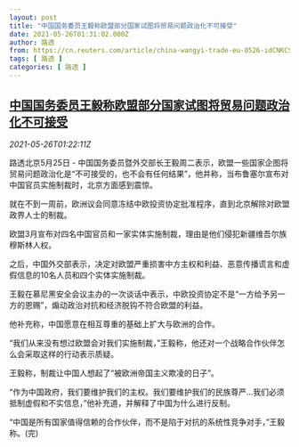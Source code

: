 ```yaml
---
layout: post
title: "中国国务委员王毅称欧盟部分国家试图将贸易问题政治化不可接受"
date: 2021-05-26T01:31:02.000Z
author: 路透
from: https://cn.reuters.com/article/china-wangyi-trade-eu-0526-idCNKCS2D703C
tags: [ 路透 ]
categories: [ 路透 ]
---
```

<!--1621992662000-->
[中国国务委员王毅称欧盟部分国家试图将贸易问题政治化不可接受](https://cn.reuters.com/article/china-wangyi-trade-eu-0526-idCNKCS2D703C)
------

<div>
<div><i>2021-05-26T01:22:11Z</i></div><p>路透北京5月25日 - 中国国务委员暨外交部长王毅周二表示，欧盟一些国家企图将贸易问题政治化是“不可接受的，也不会有任何结果”，他并称，当布鲁塞尔宣布对中国官员实施制裁时，北京方面感到震惊。</p><p>就在不到一周前，欧洲议会同意冻结中欧投资协定批准程序，直到北京解除对欧盟政界人士的制裁。</p><p>欧盟3月宣布对四名中国官员和一家实体实施制裁，理由是他们侵犯新疆维吾尔族穆斯林人权。</p><p>之后，中国外交部表示，决定对欧盟严重损害中方主权和利益、恶意传播谎言和虚假信息的10名人员和四个实体实施制裁。</p><p>王毅在慕尼黑安全会议主办的一次谈话中表示，中欧投资协定不是“一方给予另一方的恩赐”，煽动政治对抗和经济脱钩不符合欧盟的利益。</p><p>他补充称，中国愿意在相互尊重的基础上扩大与欧洲的合作。</p><p>“我们从来没有想过欧盟会对我们实施制裁，”王毅称，他还对一个战略合作伙伴怎么会采取这样的行动表示质疑。</p><p>王毅称，制裁让中国人想起了“被欧洲帝国主义欺凌的日子”。</p><p>“作为中国政府，我们要维护我们的主权。我们要维护我们的民族尊严…我们必须抵制虚假和不实信息，”他补充道，并解释了中国为什么进行反制。</p><p>“中国是所有国家值得信赖的合作伙伴，而不是陷于对抗的系统性竞争对手，”王毅称。(完)</p>
</div>
